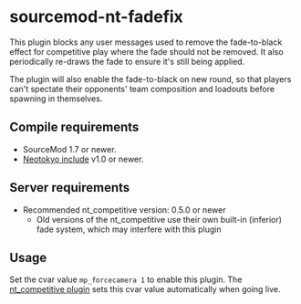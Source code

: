 # sourcemod-nt-fadefix

This plugin blocks any user messages used to remove the fade-to-black effect for competitive play where the fade should not be removed.
It also periodically re-draws the fade to ensure it's still being applied.

The plugin will also enable the fade-to-black on new round, so that players can't spectate their opponents' team composition and loadouts
before spawning in themselves.

## Compile requirements
* SourceMod 1.7 or newer.
* [Neotokyo include](https://github.com/softashell/sourcemod-nt-include) v1.0 or newer.

## Server requirements
* Recommended nt_competitive version: 0.5.0 or newer
  * Old versions of the nt_competitive use their own built-in (inferior) fade system, which may interfere with this plugin

## Usage
Set the cvar value `mp_forcecamera 1` to enable this plugin. The [nt_competitive plugin](https://github.com/Rainyan/sourcemod-nt-competitive) sets this cvar value automatically when going live.
